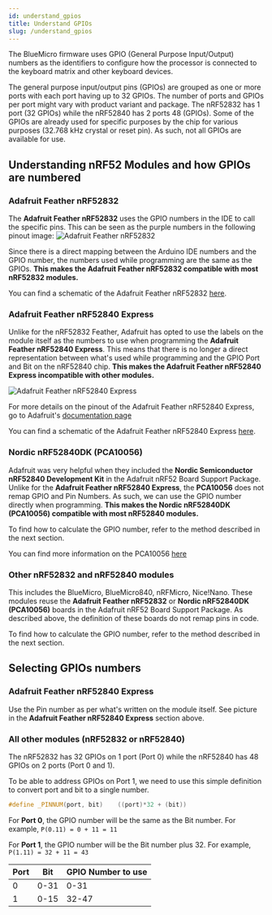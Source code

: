 ```yaml
---
id: understand_gpios
title: Understand GPIOs
slug: /understand_gpios
---
```

The BlueMicro firmware uses GPIO (General Purpose Input/Output) numbers as the identifiers to configure how the processor is connected to the keyboard matrix and other keyboard devices.

The general purpose input/output pins (GPIOs) are grouped as one or more ports with each port having up to 32 GPIOs. The number of ports and GPIOs per port might vary with product variant and package. The nRF52832 has 1 port (32 GPIOs) while the nRF52840 has 2 ports 48 (GPIOs).  Some of the GPIOs are already used for specific purposes by the chip for various purposes (32.768 kHz crystal or reset pin).  As such, not all GPIOs are available for use. 

## Understanding nRF52 Modules and how GPIOs are numbered

### Adafruit Feather nRF52832

The __Adafruit Feather nRF52832__ uses the GPIO numbers in the IDE to call the specific pins.  This can be seen as the purple numbers in the following pinout image:
![Adafruit Feather nRF52832](https://cdn-learn.adafruit.com/assets/assets/000/046/248/original/microcontrollers_Feather_NRF52_Pinout_v1.2-1.png?1504885794)

Since there is a direct mapping between the Arduino IDE numbers and the GPIO number, the numbers used while programming are the same as the GPIOs.  __**This makes the Adafruit Feather nRF52832 compatible with most nRF52832 modules.**__

You can find a schematic of the Adafruit Feather nRF52832 [here](https://cdn-learn.adafruit.com/assets/assets/000/039/913/original/microcontrollers_BluefruitnRF52Feather_Rev-F.png).


### Adafruit Feather nRF52840 Express

Unlike for the nRF52832 Feather, Adafruit has opted to use the labels on the module itself as the numbers to use when programming the __Adafruit Feather nRF52840 Express__.  This means that there is no longer a direct representation between what's used while programming and the GPIO Port and Bit on the nRF52840 chip.  __**This makes the Adafruit Feather nRF52840 Express incompatible with other modules.**__

![Adafruit Feather nRF52840 Express](https://cdn-learn.adafruit.com/assets/assets/000/068/578/large1024/circuitpython_Screenshot_2019-01-02_at_12.04.27.png?1546446487)

For more details on the pinout of the Adafruit Feather nRF52840 Express, go to Adafruit's [documentation page](https://learn.adafruit.com/introducing-the-adafruit-nrf52840-feather/pinouts)

You can find a schematic of the Adafruit Feather nRF52840 Express [here](https://cdn-learn.adafruit.com/assets/assets/000/068/545/original/circuitpython_nRF52840_Schematic_REV-D.png).


### Nordic nRF52840DK (PCA10056)

Adafruit was very helpful when they included the __Nordic Semiconductor nRF52840 Development Kit__ in the Adafruit nRF52 Board Support Package. Unlike for the __Adafruit Feather nRF52840 Express__, the __PCA10056__ does not remap GPIO and Pin Numbers.  As such, we can use the GPIO number directly when programming.  __**This makes the Nordic nRF52840DK (PCA10056) compatible with most nRF52840 modules.**__

To find how to calculate the GPIO number, refer to the method described in the next section.

You can find more information on the PCA10056 [here](https://www.nordicsemi.com/Software-and-tools/Development-Kits/nRF52840-DK)

### Other nRF52832 and nRF52840 modules

This includes the BlueMicro, BlueMicro840, nRFMicro, Nice!Nano.  These modules reuse the __Adafruit Feather nRF52832__ or __Nordic nRF52840DK (PCA10056)__ boards in the Adafruit nRF52 Board Support Package.  As described above, the definition of these boards do not remap pins in code.

To find how to calculate the GPIO number, refer to the method described in the next section.

## Selecting GPIOs numbers

### Adafruit Feather nRF52840 Express

Use the Pin number as per what's written on the module itself. See picture in the  __Adafruit Feather nRF52840 Express__ section above.

### All other modules (nRF52832 or nRF52840)

The nRF52832 has 32 GPIOs on 1 port (Port 0) while the nRF52840 has 48 GPIOs on 2 ports (Port 0 and 1).  

To be able to address GPIOs on Port 1, we need to use this simple definition to convert port and bit to a single number.

``` c++
#define _PINNUM(port, bit)    ((port)*32 + (bit))
```
For __Port 0__, the GPIO number will be the same as the Bit number. For example, `P(0.11) = 0 + 11 = 11`

For __Port 1__, the GPIO number will be the Bit number plus 32. For example, `P(1.11) = 32 + 11 = 43`

| Port              | Bit        | GPIO Number to use       |
| ----------------- | ---------- | ---------- |
| 0                 | 0-31       | 0-31       |
| 1                 | 0-15       | 32-47      |
